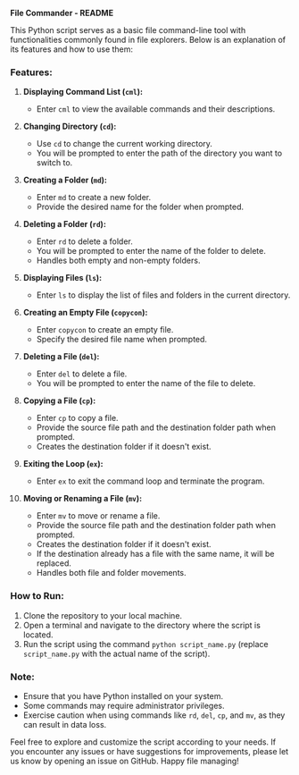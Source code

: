 **File Commander - README**

This Python script serves as a basic file command-line tool with functionalities commonly found in file explorers. Below is an explanation of its features and how to use them:

### Features:

1. **Displaying Command List (`cml`):**
   - Enter `cml` to view the available commands and their descriptions.

2. **Changing Directory (`cd`):**
   - Use `cd` to change the current working directory.
   - You will be prompted to enter the path of the directory you want to switch to.

3. **Creating a Folder (`md`):**
   - Enter `md` to create a new folder.
   - Provide the desired name for the folder when prompted.

4. **Deleting a Folder (`rd`):**
   - Enter `rd` to delete a folder.
   - You will be prompted to enter the name of the folder to delete.
   - Handles both empty and non-empty folders.

5. **Displaying Files (`ls`):**
   - Enter `ls` to display the list of files and folders in the current directory.

6. **Creating an Empty File (`copycon`):**
   - Enter `copycon` to create an empty file.
   - Specify the desired file name when prompted.

7. **Deleting a File (`del`):**
   - Enter `del` to delete a file.
   - You will be prompted to enter the name of the file to delete.

8. **Copying a File (`cp`):**
   - Enter `cp` to copy a file.
   - Provide the source file path and the destination folder path when prompted.
   - Creates the destination folder if it doesn't exist.

9. **Exiting the Loop (`ex`):**
   - Enter `ex` to exit the command loop and terminate the program.

10. **Moving or Renaming a File (`mv`):**
    - Enter `mv` to move or rename a file.
    - Provide the source file path and the destination folder path when prompted.
    - Creates the destination folder if it doesn't exist.
    - If the destination already has a file with the same name, it will be replaced.
    - Handles both file and folder movements.

### How to Run:

1. Clone the repository to your local machine.
2. Open a terminal and navigate to the directory where the script is located.
3. Run the script using the command `python script_name.py` (replace `script_name.py` with the actual name of the script).

### Note:

- Ensure that you have Python installed on your system.
- Some commands may require administrator privileges.
- Exercise caution when using commands like `rd`, `del`, `cp`, and `mv`, as they can result in data loss.

Feel free to explore and customize the script according to your needs. If you encounter any issues or have suggestions for improvements, please let us know by opening an issue on GitHub. Happy file managing!
